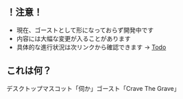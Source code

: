 ## ！注意！
- 現在、ゴーストとして形になっておらず開発中です
- 内容には大幅な変更が入ることがあります
- 具体的な進行状況は次リンクから確認できます → [Todo](https://github.com/apxxxxxxe/Haine/projects/1#card-75060855)

## これは何？
デスクトップマスコット「伺か」ゴースト「Crave The Grave」  
